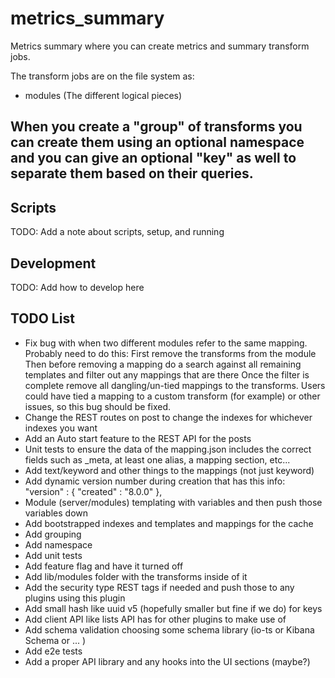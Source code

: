 # metrics_summary

Metrics summary where you can create metrics and summary transform jobs.

The transform jobs are on the file system as:
 - modules (The different logical pieces)
  
When you create a "group" of transforms you can create them using an optional namespace and you can give an optional "key" as well to separate them based on their queries.
---


## Scripts

TODO: Add a note about scripts, setup, and running

## Development

TODO: Add how to develop here

## TODO List
 - Fix bug with when two different modules refer to the same mapping. Probably need to do this:
        First remove the transforms from the module
        Then before removing a mapping do a search against all remaining templates and filter out any mappings that are there
        Once the filter is complete remove all dangling/un-tied mappings to the transforms.
        Users could have tied a mapping to a custom transform (for example) or other issues, so this bug should be fixed.
 - Change the REST routes on post to change the indexes for whichever indexes you want
 - Add an Auto start feature to the REST API for the posts
 - Unit tests to ensure the data of the mapping.json includes the correct fields such as
   _meta, at least one alias, a mapping section, etc... 
 - Add text/keyword and other things to the mappings (not just keyword)
 - Add dynamic version number during creation that has this info: "version" : { "created" : "8.0.0" },
 - Module (server/modules) templating with variables and then push those variables down 
 - Add bootstrapped indexes and templates and mappings for the cache
 - Add grouping
 - Add namespace
 - Add unit tests
 - Add feature flag and have it turned off
 - Add lib/modules folder with the transforms inside of it
 - Add the security type REST tags if needed and push those to any plugins using this plugin
 - Add small hash like uuid v5 (hopefully smaller but fine if we do) for keys 
 - Add client API like lists API has for other plugins to make use of
 - Add schema validation choosing some schema library (io-ts or Kibana Schema or ... )
 - Add e2e tests
 - Add a proper API library and any hooks into the UI sections (maybe?)
